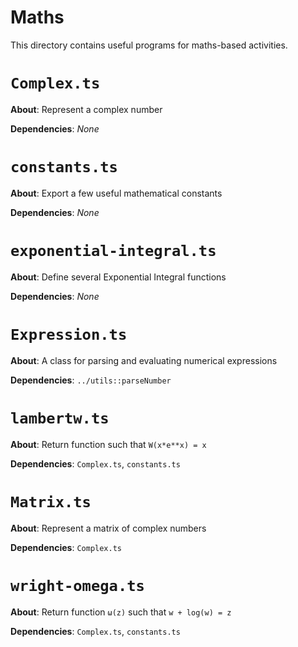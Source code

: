 # Maths

This directory contains useful programs for maths-based activities.

# `Complex.ts`
**About**: Represent a complex number

**Dependencies**: *None*

# `constants.ts`
**About**: Export a few useful mathematical constants

**Dependencies**: *None*

# `exponential-integral.ts`
**About**: Define several Exponential Integral functions

**Dependencies**: *None*

# `Expression.ts`
**About**: A class for parsing and evaluating numerical expressions

**Dependencies**: `../utils::parseNumber`

# `lambertw.ts`
**About**: Return function such that `W(x*e**x) = x`

**Dependencies**: `Complex.ts`, `constants.ts`

# `Matrix.ts`
**About**: Represent a matrix of complex numbers

**Dependencies**: `Complex.ts`

# `wright-omega.ts`
**About**: Return function `ω(z)` such that `w + log(w) = z`

**Dependencies**: `Complex.ts`, `constants.ts`